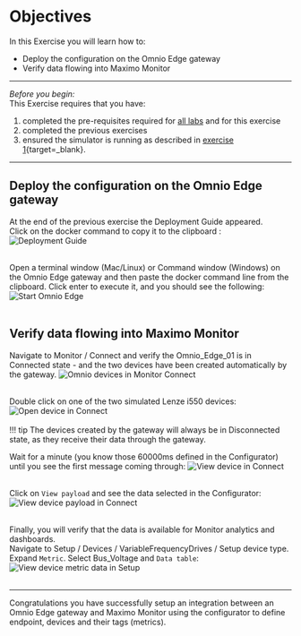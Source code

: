 # Objectives
In this Exercise you will learn how to:

* Deploy the configuration on the Omnio Edge gateway
* Verify data flowing into Maximo Monitor

---
*Before you begin:*  
This Exercise requires that you have:

1. completed the pre-requisites required for [all labs](../prereqs) and for this exercise
2. completed the previous exercises
3. ensured the simulator is running as described in [exercise 1](/omnio_8.8/setup/#configure-the-modbus-simulator){target=_blank}.</br>

---

## Deploy the configuration on the Omnio Edge gateway

At the end of the previous exercise the Deployment Guide appeared. </br>
Click on the docker command to copy it to the clipboard :
![Deployment Guide](/img/omnio_8.8/omnio_configuration_16.png)</br></br>

Open a terminal window (Mac/Linux) or Command window (Windows) on the Omnio Edge gateway and then paste the docker command line from the clipboard. Click enter to execute it, and you should see the following:
![Start Omnio Edge](/img/omnio_8.8/omnio_configuration_17.png)</br></br>

## Verify data flowing into Maximo Monitor

Navigate to Monitor / Connect and verify the Omnio_Edge_01 is in Connected state - and the two devices have been created automatically by the gateway.
![Omnio devices in Monitor Connect](/img/omnio_8.8/omnio_configuration_18.png)</br></br>

Double click on one of the two simulated Lenze i550 devices:
![Open device in Connect](/img/omnio_8.8/omnio_configuration_19.png)</br></br>
!!! tip
    The devices created by the gateway will always be in Disconnected state, as they receive their data through the gateway.

Wait for a minute (you know those 60000ms defined in the Configurator) until you see the first message coming through:
![View device in Connect](/img/omnio_8.8/omnio_configuration_20.png)</br></br>

Click on `View payload` and see the data selected in the Configurator:
![View device payload in Connect](/img/omnio_8.8/omnio_configuration_21.png)</br></br>

Finally, you will verify that the data is available for Monitor analytics and dashboards.</br>
Navigate to Setup / Devices / VariableFrequencyDrives / Setup device type.</br>
Expand `Metric`. Select Bus_Voltage and `Data table`:
![View device metric data in Setup](/img/omnio_8.8/omnio_configuration_22.png)</br></br>


---
Congratulations you have successfully setup an integration between an Omnio Edge gateway and Maximo Monitor using the configurator to define endpoint, devices and their tags (metrics).</br>
